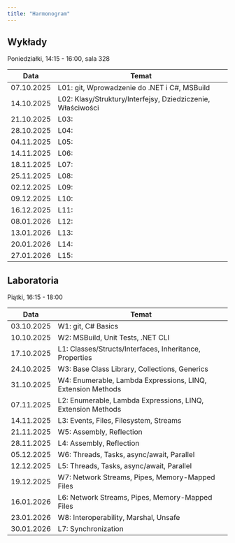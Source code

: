 ```yaml
---
title: "Harmonogram"
---
```


## Wykłady

Poniedziałki, 14:15 - 16:00, sala 328

| Data       | Temat                                                            |
|------------|------------------------------------------------------------------|
| 07.10.2025 | L01: git, Wprowadzenie do .NET i C#, MSBuild                     |
| 14.10.2025 | L02: Klasy/Struktury/Interfejsy, Dziedziczenie, Właściwości      |
| 21.10.2025 | L03:                                                             |
| 28.10.2025 | L04:                                                             |
| 04.11.2025 | L05:                                                             |
| 14.11.2025 | L06:                                                             |
| 18.11.2025 | L07:                                                             |
| 25.11.2025 | L08:                                                             |
| 02.12.2025 | L09:                                                             |
| 09.12.2025 | L10:                                                             |
| 16.12.2025 | L11:                                                             |
| 08.01.2026 | L12:                                                             |
| 13.01.2026 | L13:                                                             |
| 20.01.2026 | L14:                                                             |
| 27.01.2026 | L15:                                                             |

## Laboratoria

Piątki, 16:15 - 18:00

| Data       | Temat                                                            |
|------------|------------------------------------------------------------------|
| 03.10.2025 | W1: git, C# Basics                                               |
| 10.10.2025 | W2: MSBuild, Unit Tests, .NET CLI                                |
| 17.10.2025 | L1: Classes/Structs/Interfaces, Inheritance, Properties          |
| 24.10.2025 | W3: Base Class Library, Collections, Generics                    |
| 31.10.2025 | W4: Enumerable, Lambda Expressions, LINQ, Extension Methods      |
| 07.11.2025 | L2: Enumerable, Lambda Expressions, LINQ, Extension Methods      |
| 14.11.2025 | L3: Events, Files, Filesystem, Streams                           |
| 21.11.2025 | W5: Assembly, Reflection                                         |
| 28.11.2025 | L4: Assembly, Reflection                                         |
| 05.12.2025 | W6: Threads, Tasks, async/await, Parallel                        |
| 12.12.2025 | L5: Threads, Tasks, async/await, Parallel                        |
| 19.12.2025 | W7: Network Streams, Pipes, Memory-Mapped Files                  |
| 16.01.2026 | L6: Network Streams, Pipes, Memory-Mapped Files                  |
| 23.01.2026 | W8: Interoperability, Marshal, Unsafe                            |
| 30.01.2026 | L7: Synchronization                                              |
